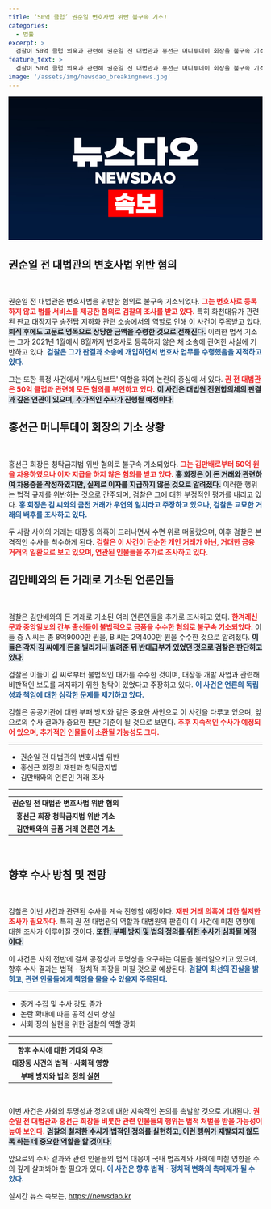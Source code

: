 ```yaml
---
title: ‘50억 클럽’ 권순일 변호사법 위반 불구속 기소!
categories:
  - 법률
excerpt: >
  검찰이 50억 클럽 의혹과 관련해 권순일 전 대법관과 홍선근 머니투데이 회장을 불구속 기소했습니다. 검찰은 재판 거래 의혹을 계속 수사하며, 언론인들도 기소되는 등 사건의 파장이 커지고 있습니다. 이들 의혹의 전말이 궁금하다면 클릭하세요!
feature_text: >
  검찰이 50억 클럽 의혹과 관련해 권순일 전 대법관과 홍선근 머니투데이 회장을 불구속 기소했습니다. 검찰은 재판 거래 의혹을 계속 수사하며, 언론인들도 기소되는 등 사건의 파장이 커지고 있습니다. 이들 의혹의 전말이 궁금하다면 클릭하세요!
image: '/assets/img/newsdao_breakingnews.jpg'
---
```


<p><img src="/assets/img/newsdao_breakingnews.jpg" alt="ranknews 속보" /></p>

<h2 data-ke-size="size26">권순일 전 대법관의 변호사법 위반 혐의</h2>

<p data-ke-size="size16">&nbsp;</p>

<p>권순일 전 대법관은 변호사법을 위반한 혐의로 불구속 기소되었다. <b><span style="color: #ee2323;">그는 변호사로 등록하지 않고 법률 서비스를 제공한 혐의로 검찰의 조사를 받고 있다.</span></b> 특히 화천대유가 관련된 판교 대장지구 송전탑 지하화 관련 소송에서의 역할로 인해 이 사건이 주목받고 있다. <b><span style="background-color: #21538527;">퇴직 후에도 고문료 명목으로 상당한 금액을 수령한 것으로 전해진다.</span></b> 이러한 법적 기소는 그가 2021년 1월에서 8월까지 변호사로 등록하지 않은 채 소송에 관여한 사실에 기반하고 있다. <b><span style="color: #1a5490;">검찰은 그가 판결과 소송에 개입하면서 변호사 업무를 수행했음을 지적하고 있다.</span></b> </p>

<p>그는 또한 특정 사건에서 '캐스팅보트' 역할을 하여 논란의 중심에 서 있다. <b><span style="color: #ee2323;">권 전 대법관은 50억 클럽과 관련해 모든 혐의를 부인하고 있다.</span></b> <b><span style="background-color: #21538527;">이 사건은 대법원 전원합의체의 판결과 깊은 연관이 있으며, 추가적인 수사가 진행될 예정이다.</span></b> </p>

<h2 data-ke-size="size26">홍선근 머니투데이 회장의 기소 상황</h2>

<p data-ke-size="size16">&nbsp;</p>

<p>홍선근 회장은 청탁금지법 위반 혐의로 불구속 기소되었다. <b><span style="color: #ee2323;">그는 김만배로부터 50억 원을 차용하였으나 이자 지급을 하지 않은 혐의를 받고 있다.</span></b> <b><span style="background-color: #21538527;">홍 회장은 이 돈 거래와 관련하여 차용증을 작성하였지만, 실제로 이자를 지급하지 않은 것으로 알려졌다.</span></b> 이러한 행위는 법적 규제를 위반하는 것으로 간주되며, 검찰은 그에 대한 부정적인 평가를 내리고 있다. <b><span style="color: #1a5490;">홍 회장은 김 씨와의 금전 거래가 우연의 일치라고 주장하고 있으나, 검찰은 교묘한 거래의 배후를 조사하고 있다.</span></b> </p>

<p>두 사람 사이의 거래는 대장동 의혹이 드러나면서 수면 위로 떠올랐으며, 이후 검찰은 본격적인 수사를 착수하게 된다. <b><span style="color: #ee2323;">검찰은 이 사건이 단순한 개인 거래가 아닌, 거대한 금융 거래의 일환으로 보고 있으며, 연관된 인물들을 추가로 조사하고 있다.</span></b></p>

<h2 data-ke-size="size26">김만배와의 돈 거래로 기소된 언론인들</h2>

<p data-ke-size="size16">&nbsp;</p>

<p>검찰은 김만배와의 돈 거래로 기소된 여러 언론인들을 추가로 조사하고 있다. <b><span style="color: #ee2323;">한겨레신문과 중앙일보의 간부 출신들이 불법적으로 금품을 수수한 혐의로 불구속 기소되었다.</span></b> 이들 중 A 씨는 총 8억9000만 원을, B 씨는 2억400만 원을 수수한 것으로 알려졌다. <b><span style="background-color: #21538527;">이들은 각자 김 씨에게 돈을 빌리거나 빌려준 뒤 반대급부가 있었던 것으로 검찰은 판단하고 있다.</span></b> </p>

<p>검찰은 이들이 김 씨로부터 불법적인 대가를 수수한 것이며, 대장동 개발 사업과 관련해 비판적인 보도를 저지하기 위한 청탁이 있었다고 주장하고 있다. <b><span style="color: #1a5490;">이 사건은 언론의 독립성과 책임에 대한 심각한 문제를 제기하고 있다.</span></b> </p>

<p>검찰은 공공기관에 대한 부패 방지와 같은 중요한 사안으로 이 사건을 다루고 있으며, 앞으로의 수사 결과가 중요한 판단 기준이 될 것으로 보인다. <b><span style="color: #ee2323;">추후 지속적인 수사가 예정되어 있으며, 추가적인 인물들이 소환될 가능성도 크다.</span></b></p>

<hr>

<ul>
    <li>권순일 전 대법관의 변호사법 위반</li>
    <li>홍선근 회장의 재판과 청탁금지법</li>
    <li>김만배와의 언론인 거래 조사</li>
</ul>

<hr>

<table>
    <tr>
        <td style="text-align: center; height: 17px;"><b>권순일 전 대법관 변호사법 위반 혐의</b></td>
    </tr>
    <tr>
        <td style="text-align: center; height: 17px;"><b>홍선근 회장 청탁금지법 위반 기소</b></td>
    </tr>
    <tr>
        <td style="text-align: center; height: 17px;"><b>김만배와의 금품 거래 언론인 기소</b></td>
    </tr>
</table>

<p data-ke-size="size16">&nbsp;</p>

<h2 data-ke-size="size26">향후 수사 방침 및 전망</h2>

<p data-ke-size="size16">&nbsp;</p>

<p>검찰은 이번 사건과 관련된 수사를 계속 진행할 예정이다. <b><span style="color: #ee2323;">재판 거래 의혹에 대한 철저한 조사가 필요하다.</span></b> 특히 권 전 대법관의 역할과 대법원의 판결이 이 사건에 미친 영향에 대한 조사가 이루어질 것이다. <b><span style="background-color: #21538527;">또한, 부패 방지 및 법의 정의를 위한 수사가 심화될 예정이다.</span></b></p>

<p>이 사건은 사회 전반에 걸쳐 공정성과 투명성을 요구하는 여론을 불러일으키고 있으며, 향후 수사 결과는 법적ㆍ정치적 파장을 미칠 것으로 예상된다. <b><span style="color: #1a5490;">검찰이 최선의 진실을 밝히고, 관련 인물들에게 책임을 물을 수 있을지 주목된다.</span></b></p>

<hr>

<ul>
    <li>증거 수집 및 수사 강도 증가</li>
    <li>논란 확대에 따른 공적 신뢰 상실</li>
    <li>사회 정의 실현을 위한 검찰의 역할 강화</li>
</ul>

<hr>

<table>
    <tr>
        <td style="text-align: center; height: 17px;"><b>향후 수사에 대한 기대와 우려</b></td>
    </tr>
    <tr>
        <td style="text-align: center; height: 17px;"><b>대장동 사건의 법적ㆍ사회적 영향</b></td>
    </tr>
    <tr>
        <td style="text-align: center; height: 17px;"><b>부패 방지와 법의 정의 실현</b></td>
    </tr>
</table>

<p data-ke-size="size16">&nbsp;</p>

<p>이번 사건은 사회의 투명성과 정의에 대한 지속적인 논의를 촉발할 것으로 기대된다. <b><span style="color: #ee2323;">권순일 전 대법관과 홍선근 회장을 비롯한 관련 인물들의 행위는 법적 처벌을 받을 가능성이 높아 보인다.</span></b> <b><span style="background-color: #21538527;">검찰의 철저한 수사가 법적인 정의를 실현하고, 이런 행위가 재발되지 않도록 하는 데 중요한 역할을 할 것이다.</span></b> </p>

<p>앞으로의 수사 결과와 관련 인물들의 법적 대응이 국내 법조계와 사회에 미칠 영향을 주의 깊게 살펴봐야 할 필요가 있다. <b><span style="color: #1a5490;">이 사건은 향후 법적ㆍ정치적 변화의 촉매제가 될 수 있다.</span></b> </p>
실시간 뉴스 속보는, <a href="https://newsdao.kr" rel="dofollow">https://newsdao.kr</a>


